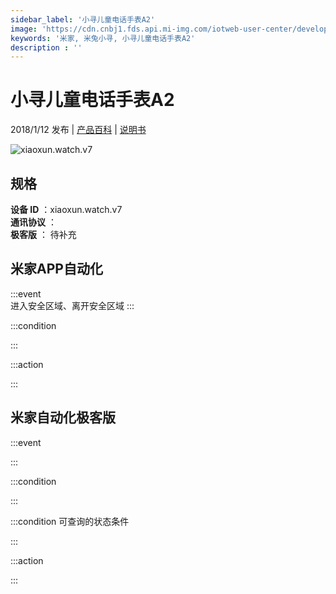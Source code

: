 ```yaml
---
sidebar_label: '小寻儿童电话手表A2'
image: 'https://cdn.cnbj1.fds.api.mi-img.com/iotweb-user-center/developer_1679069106140i96zSuDt.png?GalaxyAccessKeyId=AKVGLQWBOVIRQ3XLEW&Expires=9223372036854775807&Signature=OW4G7YV0l+9+No/tog01UfcHMvk='
keywords: '米家, 米兔小寻, 小寻儿童电话手表A2'
description : ''
---
```

# 小寻儿童电话手表A2

2018/1/12 发布 | [产品百科](https://home.mi.com/webapp/content/baike/product/index.html?model=xiaoxun.watch.v7/) | [说明书](https://home.mi.com/views/introduction.html?model=xiaoxun.watch.v7&region=cn)

![xiaoxun.watch.v7](https://cdn.cnbj1.fds.api.mi-img.com/iotweb-user-center/developer_1679069106140i96zSuDt.png?GalaxyAccessKeyId=AKVGLQWBOVIRQ3XLEW&Expires=9223372036854775807&Signature=OW4G7YV0l+9+No/tog01UfcHMvk=)

## 规格  
> 
**设备 ID** ：xiaoxun.watch.v7  
**通讯协议** ：  
**极客版**  ： 待补充 


## 米家APP自动化  

:::event  
进入安全区域、离开安全区域
:::

:::condition  

:::

:::action   

:::

## 米家自动化极客版  

:::event  

:::

:::condition  

:::

:::condition 可查询的状态条件  

:::

:::action  

:::

        
